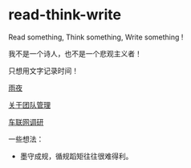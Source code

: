 # read-think-write
Read something, Think something, Write something !

我不是一个诗人，也不是一个悲观主义者！

只想用文字记录时间！

[雨夜](./202109/rain_day.md)

[关于团队管理](./202109/about_team_manger.md)

[车联网调研](./202109/car_network.md)


一些想法：
* 墨守成规，循规蹈矩往往很难得利。